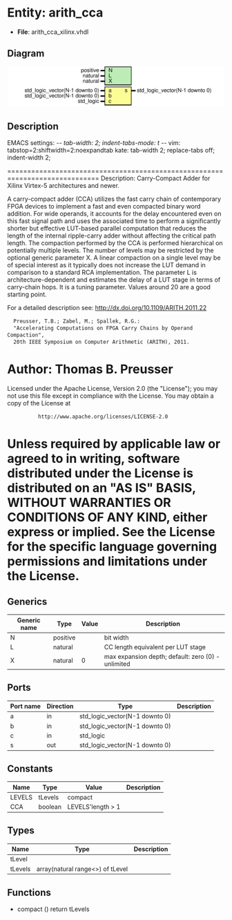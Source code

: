 # Entity: arith_cca

- **File**: arith_cca_xilinx.vhdl
## Diagram

![Diagram](arith_cca_xilinx.svg "Diagram")
## Description

 EMACS settings: -*-  tab-width: 2; indent-tabs-mode: t -*-
 vim: tabstop=2:shiftwidth=2:noexpandtab
 kate: tab-width 2; replace-tabs off; indent-width 2;

 =============================================================================
 Description: Carry-Compact Adder for Xilinx Virtex-5 architectures and newer.

   A carry-compact adder (CCA) utilizes the fast carry chain of contemporary
   FPGA devices to implement a fast and even compacted binary word addition.
   For wide operands, it accounts for the delay encountered even on this fast
   signal path and uses the associated time to perform a significantly
   shorter but effective LUT-based parallel computation that reduces the
   length of the internal ripple-carry adder without affecting the critical
   path length.
   The compaction performed by the CCA is performed hierarchical on
   potentially multiple levels. The number of levels may be restricted by the
   optional generic parameter X. A linear compaction on a single level may
   be of special interest as it typically does not increase the LUT demand
   in comparison to a standard RCA implementation.
   The parameter L is architecture-dependent and estimates the delay of a LUT
   stage in terms of carry-chain hops. It is a tuning parameter. Values
   around 20 are a good starting point.

   For a detailed description see:    http://dx.doi.org/10.1109/ARITH.2011.22

      Preusser, T.B.; Zabel, M.; Spallek, R.G.:
      "Accelerating Computations on FPGA Carry Chains by Operand Compaction",
      20th IEEE Symposium on Computer Arithmetic (ARITH), 2011.

 Author:      Thomas B. Preusser
 ================================================================================
 Licensed under the Apache License, Version 2.0 (the "License");
 you may not use this file except in compliance with the License.
 You may obtain a copy of the License at

              http://www.apache.org/licenses/LICENSE-2.0

 Unless required by applicable law or agreed to in writing, software
 distributed under the License is distributed on an "AS IS" BASIS,
 WITHOUT WARRANTIES OR CONDITIONS OF ANY KIND, either express or implied.
 See the License for the specific language governing permissions and
 limitations under the License.
 ===================================================================================
## Generics

| Generic name | Type     | Value | Description                                         |
| ------------ | -------- | ----- | --------------------------------------------------- |
| N            | positive |       |  bit width                                          |
| L            | natural  |       |  CC length equivalent per LUT stage                 |
| X            | natural  | 0     |  max expansion depth; default: zero (0) - unlimited |
## Ports

| Port name | Direction | Type                           | Description |
| --------- | --------- | ------------------------------ | ----------- |
| a         | in        | std_logic_vector(N-1 downto 0) |             |
| b         | in        | std_logic_vector(N-1 downto 0) |             |
| c         | in        | std_logic                      |             |
| s         | out       | std_logic_vector(N-1 downto 0) |             |
## Constants

| Name   | Type    | Value              | Description |
| ------ | ------- | ------------------ | ----------- |
| LEVELS | tLevels |  compact           |             |
| CCA    | boolean |  LEVELS'length > 1 |             |
## Types

| Name    | Type                              | Description |
| ------- | --------------------------------- | ----------- |
| tLevel  |                                   |             |
| tLevels | array(natural range<>) of tLevel  |             |
## Functions
- compact <font id="function_arguments">()</font> <font id="function_return">return tLevels </font>
